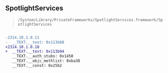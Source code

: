 ## SpotlightServices

> `/System/Library/PrivateFrameworks/SpotlightServices.framework/SpotlightServices`

```diff

-2314.10.1.0.11
-  __TEXT.__text: 0x113b88
+2314.10.1.0.18
+  __TEXT.__text: 0x113b94
   __TEXT.__auth_stubs: 0x1450
   __TEXT.__objc_methlist: 0xba38
   __TEXT.__const: 0x25b2

```
